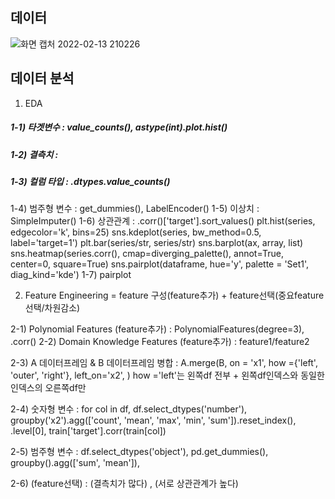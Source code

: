 ## 데이터

![화면 캡처 2022-02-13 210226](https://user-images.githubusercontent.com/74644453/153752157-37c450e5-29ec-4810-b203-d1ba889b1e56.png)


## 데이터 분석
1. EDA
 
##### 1-1) 타겟변수 : value_counts(), astype(int).plot.hist()
##### 1-2) 결측치 : 
##### 1-3) 컬럼 타입 : .dtypes.value_counts()
1-4) 범주형 변수 : get_dummies(), LabelEncoder()
1-5) 이상치 : SimpleImputer()
1-6) 상관관계 : .corr()['target'].sort_values()
plt.hist(series, edgecolor='k', bins=25)
sns.kdeplot(series, bw_method=0.5, label='target=1')
plt.bar(series/str, series/str)
sns.barplot(ax, array, list)
sns.heatmap(series.corr(), cmap=diverging_palette(), annot=True, center=0, square=True)
sns.pairplot(dataframe, hue='y', palette = 'Set1', diag_kind='kde')
1-7) pairplot

2. Feature Engineering = feature 구성(feature추가) + feature선택(중요feature선택/차원감소)

2-1) Polynomial Features (feature추가) : PolynomialFeatures(degree=3), .corr()
2-2) Domain Knowledge Features (feature추가) : feature1/feature2


2-3) A 데이터프레임 & B 데이터프레임 병합 : A.merge(B, on = 'x1', how ={'left', 'outer', 'right'}, left_on='x2', )
how ='left'는 왼쪽df 전부 + 왼쪽df인덱스와 동일한 인덱스의 오른쪽df만

2-4) 숫자형 변수 : for col in df, df.select_dtypes('number'), 
groupby('x2').agg(['count', 'mean', 'max', 'min', 'sum']).reset_index(), .level[0], train['target'].corr(train[col])
 
2-5) 범주형 변수 : df.select_dtypes('object'), pd.get_dummies(), groupby().agg(['sum', 'mean']), 

2-6) (feature선택) :  (결측치가 많다) , (서로 상관관계가 높다)

